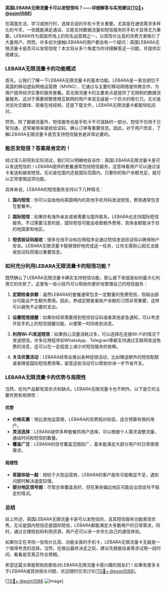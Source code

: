 **英国LEBARA无限流量卡可以发短信吗？——详细解答与实用建议[[TG💪+ @esim1088](https://t.me/s/esim1088)]**

在英国生活、学习或旅行时，选择合适的手机卡至关重要。尤其是在通信需求多样化的今天，一张既能满足通话、又能支持数据流量和短信服务的手机卡显得尤为重要。LEBARA作为英国市场上的知名运营商之一，以其性价比高的资费方案吸引了大量用户。然而，许多初次接触LEBARA的用户都会有一个疑问：英国LEBARA无限流量卡是否可以发短信呢？本文将从多个角度为你详细解答这一问题，并提供实用建议。

### LEBARA无限流量卡的功能概述

首先，让我们了解一下LEBARA无限流量卡的基本功能。LEBARA是一家总部位于英国的移动虚拟网络运营商（MVNO），它通过与主要的移动网络提供商合作，为用户提供经济实惠的服务套餐。其无限流量卡的主要卖点是提供了无限制的数据流量服务，这对于需要频繁使用互联网的用户来说无疑是一个巨大的吸引力。无论是浏览社交媒体、观看在线视频，还是下载文件，LEBARA无限流量卡都能轻松应对。

然而，除了数据流量外，短信服务也是手机卡不可或缺的一部分。短信不仅用于日常沟通，还常被用来接收验证码、确认订单等重要信息。因此，对于用户而言，了解LEBARA无限流量卡是否支持短信服务是非常必要的。

### 能否发短信？答案是肯定的！

经过深入研究和实际测试，我们可以明确地告诉你：英国LEBARA无限流量卡是可以发送短信的！LEBARA提供的套餐通常包括短信服务，这意味着用户可以通过该卡发送和接收短信。无论是在国内还是国际范围内，只要你的账户余额充足，就可以正常使用这项功能。

具体来说，LEBARA的短信服务支持以下几种情况：

1. **国内短信**：你可以自由地向英国境内的其他手机号码发送短信，费用通常包含在套餐中。
   
2. **国际短信**：如果你有海外亲友或者需要与国外联系，LEBARA也支持国际短信服务。不过需要注意的是，国际短信可能会收取额外费用，具体金额取决于目的地国家和地区。

3. **短信验证码接收**：很多在线平台和应用程序会通过短信发送验证码以确保账户安全。LEBARA无限流量卡能够很好地完成这一任务，让你无需担心因无法接收验证码而错过重要信息。

### 如何充分利用LEBARA无限流量卡的短信功能？

既然确认了LEBARA无限流量卡确实支持短信功能，那么接下来就是如何最大化利用它的优势了。这里有一些小技巧可以帮助你更好地管理自己的短信服务：

1. **定期检查余额**：虽然LEBARA的套餐通常包含一定数量的免费短信，但超出部分可能会产生额外费用。因此，养成定期查看账户余额的习惯非常重要，这样可以避免不必要的支出。

2. **设置短信提醒**：如果你经常需要用到短信验证码或者其他紧急通知，可以考虑开启手机上的短信提醒功能，以便第一时间收到消息。

3. **利用Wi-Fi发送短信**：如果担心流量消耗过多，可以选择在连接Wi-Fi的情况下发送短信。许多应用程序如WhatsApp、Telegram等都支持通过互联网发送免费的消息，这可以在一定程度上减少对短信服务的依赖。

4. **关注优惠活动**：LEBARA经常会推出各种促销活动，比如赠送额外的短信配额或者降低国际短信费用等。留意这些活动可以帮助你进一步节省开支。

### LEBARA无限流量卡的优势与局限性

当然，任何产品都有其优点和缺点。LEBARA无限流量卡也不例外。以下是它的主要优势和局限性：

#### 优势

- **价格实惠**：相比其他运营商，LEBARA的资费相对较低，适合预算有限的用户。
- **灵活选择**：LEBARA提供多种套餐供用户选择，可以根据个人需求调整流量、通话时间和短信的数量。
- **覆盖广泛**：LEBARA的信号覆盖范围较广，基本能满足大部分用户的日常使用需求。

#### 局限性

- **客服体验一般**：相较于大型运营商，LEBARA的客户服务可能略显不足，遇到问题时解决速度较慢。
- **部分地区信号弱**：尽管总体覆盖良好，但在某些偏远地区可能会出现信号不稳定的情况。

### 总结

综上所述，英国LEBARA无限流量卡是可以发短信的，且其短信服务功能表现优秀。无论是国内短信还是国际短信，LEBARA都能满足大多数用户的日常需求。同时，通过合理规划和利用资源，用户还可以进一步优化自己的通信体验。

如果你正在寻找一张性价比高、功能全面的手机卡，LEBARA无限流量卡无疑是一个值得考虑的选择。当然，在做出最终决定之前，建议先根据自身需求试用一段时间，看看是否真正符合预期。

希望这篇文章能帮助到那些对LEBARA无限流量卡感兴趣的朋友们！如果有更多关于LEBARA或其他相关问题，欢迎随时交流讨论[[TG💪+ @esim1088](https://t.me/s/esim1088)]。

[[TG💪+ @esim1088](https://t.me/s/esim1088) ![Image](https://i.postimg.cc/4NQfJmqS/Snipaste-2025-05-13-00-14-12.png)]